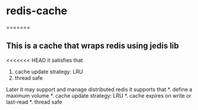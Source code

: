 # redis-cache

=======
## This is a cache that wraps redis using jedis lib

<<<<<<< HEAD
it satisfies that
1. cache update strategy: LRU
2. thread safe


Later it may support and manage distributed redis
it supports that
*. define a maximum volume
*. cache update strategy: LRU
*. cache expires on write or last-read
*. thread safe
